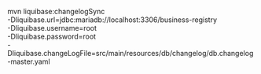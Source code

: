 mvn liquibase:changelogSync \
  -Dliquibase.url=jdbc:mariadb://localhost:3306/business-registry \
  -Dliquibase.username=root \
  -Dliquibase.password=root \
  -Dliquibase.changeLogFile=src/main/resources/db/changelog/db.changelog-master.yaml